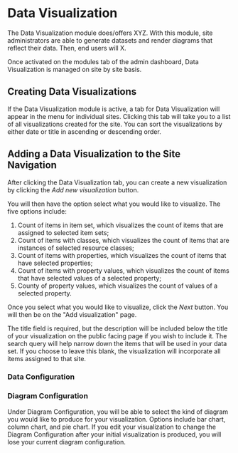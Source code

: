 # Data Visualization
The Data Visualization module does/offers XYZ. With this module, site administrators are able to generate datasets and render diagrams that reflect their data. Then, end users will X.

Once activated on the modules tab of the admin dashboard, Data Visualization is managed on site by site basis. 

## Creating Data Visualizations
If the Data Visualization module is active, a tab for Data Visualization will appear in the menu for individual sites. Clicking this tab will take you to a list of all visualizations created for the site. You can sort the visualizations by either date or title in ascending or descending order.

## Adding a Data Visualization to the Site Navigation
After clicking the Data Visualization tab, you can create a new visualization by clicking the *Add new visualization* button.

You will then have the option select what you would like to visualize. The five options include:
1. Count of items in item set, which visualizes the count of items that are assigned to selected item sets;
2. Count of items with classes, which visualizes the count of items that are instances of selected resource classes;
3. Count of items with properties, which visualizes the count of items that have selected properties;
4. Count of items with property values, which visualizes the count of items that have selected values of a selected property; 
5. County of property values, which visualizes the count of values of a selected property.

Once you select what you would like to visualize, click the *Next* button. You will then be on the "Add visualization" page. 

The title field is required, but the description will be included below the title of your visualization on the public facing page if you wish to include it. The search query will help narrow down the items that will be used in your data set. If you choose to leave this blank, the visualization will incorporate all items assigned to that site.

### Data Configuration

### Diagram Configuration

Under Diagram Configuration, you will be able to select the kind of diagram you would like to produce for your visualization. Options include bar chart, column chart, and pie chart. If you edit your visualization to change the Diagram Configuration after your initial visualization is produced, you will lose your current diagram configuration.


